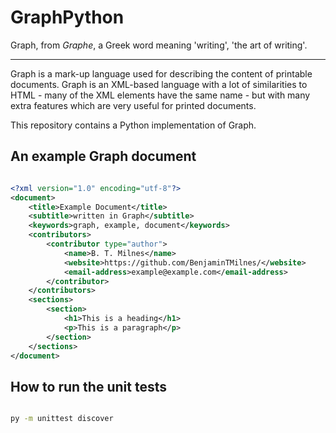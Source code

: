 # GraphPython

Graph, from *Graphe*, a Greek word meaning 'writing', 'the art of writing'.

---

Graph is a mark-up language used for describing the content of printable documents. Graph is an XML-based language with a lot of similarities to HTML - many of the XML elements have the same name - but with many extra features which are very useful for printed documents.

This repository contains a Python implementation of Graph.

## An example Graph document

```xml

<?xml version="1.0" encoding="utf-8"?>
<document>
    <title>Example Document</title>
    <subtitle>written in Graph</subtitle>
    <keywords>graph, example, document</keywords>
    <contributors>
        <contributor type="author">
            <name>B. T. Milnes</name>
            <website>https://github.com/BenjaminTMilnes/</website>
            <email-address>example@example.com</email-address>
        </contributor>
    </contributors>
    <sections>
        <section>
            <h1>This is a heading</h1>
            <p>This is a paragraph</p>
        </section>
    </sections>
</document>

```

## How to run the unit tests

```bash

py -m unittest discover

```